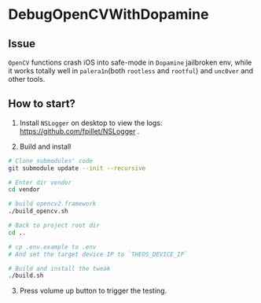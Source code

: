 # DebugOpenCVWithDopamine

## Issue

`OpenCV` functions crash iOS into safe-mode in `Dopamine` jailbroken env, while it works totally well in `palera1n`(both `rootless` and `rootful`) and `unc0ver` and other tools.

## How to start?

1. Install `NSLogger` on desktop to view the logs: <https://github.com/fpillet/NSLogger> .

2. Build and install

```sh
# Clone submodules' code
git submodule update --init --recursive

# Enter dir vendor
cd vendor

# build opencv2.framework
./build_opencv.sh

# Back to project root dir
cd ..

# cp .env.example to .env
# And set the target device IP to `THEOS_DEVICE_IP`

# Build and install the tweak
./build.sh
```

3. Press volume up button to trigger the testing.
